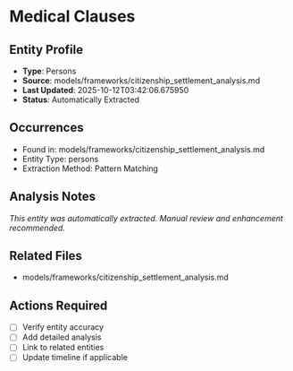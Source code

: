 # Medical Clauses

## Entity Profile
- **Type**: Persons
- **Source**: models/frameworks/citizenship_settlement_analysis.md
- **Last Updated**: 2025-10-12T03:42:06.675950
- **Status**: Automatically Extracted

## Occurrences
- Found in: models/frameworks/citizenship_settlement_analysis.md
- Entity Type: persons
- Extraction Method: Pattern Matching

## Analysis Notes
*This entity was automatically extracted. Manual review and enhancement recommended.*

## Related Files
- models/frameworks/citizenship_settlement_analysis.md

## Actions Required
- [ ] Verify entity accuracy
- [ ] Add detailed analysis
- [ ] Link to related entities
- [ ] Update timeline if applicable
